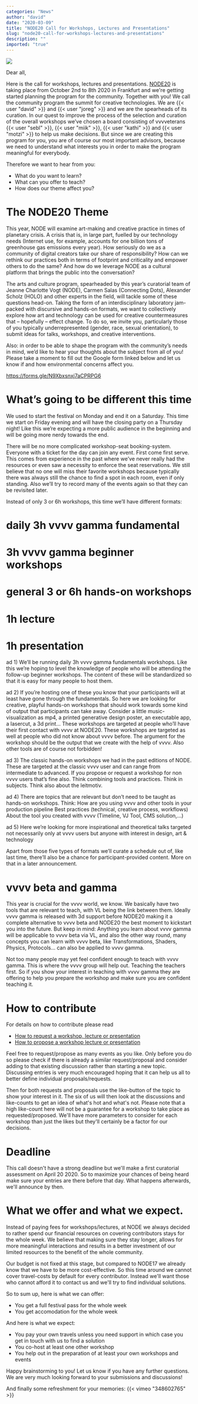 ```yaml
---
categories: "News"
author: "david"
date: "2020-03-09"
title: "NODE20 Call for Workshops, Lectures and Presentations"
slug: "node20-call-for-workshops-lectures-and-presentations"
description: ""
imported: "true"
---
```



![](NODE2020%20Preview-wide.png) 

Dear all,

Here is the call for workshops, lectures and presentations. [NODE20](https://nodeforum.org/announcements/node-forum-for-digital-arts-2020/) is taking place from October 2nd to 8th 2020 in Frankfurt and we're getting started planning the program for the community. Together with you!
We call the community program the summit for creative technologies. We are {{< user "david" >}} and {{< user "joreg" >}} and we are the spearheads of its curation. In our quest to improve the process of the selection and curation of the overall workshops we’ve chosen a board consisting of vvvveterans {{< user "sebl" >}}, {{< user "miik" >}}, {{< user "kathi" >}} and {{< user "motzi" >}} to help us make decisions. But since we are creating this program for you, you are of course our most important advisors, because we need to understand what interests you in order to make the program meaningful for everybody. 

Therefore we want to hear from you:
* What do you want to learn?
* What can you offer to teach?
* How does our theme affect you?

#  The NODE20 Theme
This year, NODE will examine art-making and creative practice in times of planetary crisis. A crisis that is, in large part, fuelled by our technology needs (Internet use, for example, accounts for one billion tons of greenhouse gas emissions every year). How seriously do we as a community of digital creators take our share of responsibility? How can we rethink our practices both in terms of footprint and criticality and empower others to do the same? And how do we leverage NODE as a cultural platform that brings the public into the conversation?

The arts and culture program, spearheaded by this year’s curatorial team of Jeanne Charlotte Vogt (NODE), Carmen Salas (Connecting Dots), Alexander Scholz (HOLO) and other experts in the field, will tackle some of these questions head-on. Taking the form of an interdisciplinary laboratory jam-packed with discursive and hands-on formats, we want to collectively explore how art and technology can be used for creative countermeasures that – hopefully – effect change. To do so, we invite you, particularly those of you typically underrepresented (gender, race, sexual orientation), to submit ideas for talks, workshops, and creative interventions.

Also: in order to be able to shape the program with the community’s needs in mind, we’d like to hear your thoughts about the subject from all of you! Please take a moment to fill out the Google form linked below and let us know if and how environmental concerns affect you.

<https://forms.gle/N9Xbxsnxj7aCPRPG6>


#  What’s going to be different this time
We used to start the festival on Monday and end it on a Saturday. This time we start on Friday evening and will have the closing party on a Thursday night! Like this we’re expecting a more public audience in the beginning and will be going more nerdy towards the end.

There will be no more complicated workshop-seat booking-system. Everyone with a ticket for the day can join any event. First come first serve. This comes from experience in the past where we’ve never really had the resources or even saw a necessity to enforce the seat reservations. We still believe that no one will miss their favorite workshops because typically there was always still the chance to find a spot in each room, even if only standing. Also we’ll try to record many of the events again so that they can be revisited later. 

Instead of only 3 or 6h workshops, this time we’ll have different formats:

# daily 3h vvvv gamma fundamental
# 3h vvvv gamma beginner workshops
# general 3 or 6h hands-on workshops 
# 1h lecture
# 1h presentation

ad 1) We’ll be running daily 3h vvvv gamma fundamentals workshops. Like this we’re hoping to level the knowledge of people who will be attending the follow-up beginner workshops. The content of these will be standardized so that it is easy for many people to host them. 

ad 2) If you’re hosting one of these you know that your participants will at least have gone through the fundamentals. So here we are looking for creative, playful hands-on workshops that should work towards some kind of output that participants can take away. Consider a little music-visualization as mp4, a printed generative design poster, an executable app, a lasercut, a 3d print… These workshops are targeted at people who’ll have their first contact with vvvv at NODE20. These workshops are targeted as well at people who did not know about vvvv before. The argument for the workshop should be the output that we create with the help of vvvv. Also other tools are of course not forbidden!

ad 3) The classic hands-on workshops we had in the past editions of NODE. These are targeted at the classic vvvv user and can range from intermediate to advanced. If you propose or request a workshop for non vvvv users that’s fine also. Think combining tools and practices. Think in subjects. Think also about the leitmotiv.

ad 4) There are topics that are relevant but don’t need to be taught as hands-on workshops. Think:
How are you using vvvv and other tools in your production pipeline
Best practices (technical, creative process, workflows)
About the tool you created with vvvv (Timeline, VJ Tool, CMS solution,...)

ad 5) Here we’re looking for more inspirational and theoretical talks targeted not necessarily only at vvvv users but anyone with interest in design, art & technology

Apart from those five types of formats we’ll curate a schedule out of, like last time, there’ll also be a chance for participant-provided content. More on that in a later announcement. 


#  vvvv beta and gamma 
This year is crucial for the vvvv world, we know. We basically have two tools that are relevant to teach, with VL being the link between them. Ideally vvvv gamma is released with 3d support before NODE20 making it a complete alternative to vvvv beta and NODE20 the best moment to kickstart you into the future. But keep in mind: Anything you learn about vvvv gamma will be applicable to vvvv beta via VL, and also the other way round, many concepts you can learn with vvvv beta, like Transformations, Shaders, Physics, Protocols... can also be applied to vvvv gamma. 

Not too many people may yet feel confident enough to teach with vvvv gamma. This is where the vvvv group will help out. Teaching the teachers first. So if you show your interest in teaching with vvvv gamma they are offering to help you prepare the workshop and make sure you are confident teaching it.

#  How to contribute
For details on how to contribute please read

* [How to request a workshop, lecture or presentation](https://discourse.vvvv.org/t/how-to-request-a-workshop-lecture/18298)
* [How to propose a workshop lecture or presentation](https://discourse.vvvv.org/t/how-to-propose-a-workshop-lecture/18299)


Feel free to request/propose as many events as you like. Only before you do so please check if there is already a similar request/proposal and consider adding to that existing discussion rather than starting a new topic. Discussing entries is very much encouraged hoping that it can help us all to better define individual proposals/requests.

Then for both requests and proposals use the like-button of the topic to show your interest in it. The six of us will then look at the discussions and like-counts to get an idea of what's hot and what's not. Please note that a high like-count here will not be a guarantee for a workshop to take place as requested/proposed. We'll have more parameters to consider for each workshop than just the likes but they'll certainly be a factor for our decisions.

#  Deadline
This call doesn't have a strong deadline but we'll make a first curatorial assessment on April 20 2020. So to maximize your chances of being heard make sure your entries are there before that day. What happens afterwards, we'll announce by then.

#  What we offer and what we expect.
Instead of paying fees for workshops/lectures, at NODE we always decided to rather spend our financial resources on covering contributors stays for the whole week. We believe that making sure they stay longer, allows for more meaningful interactions and results in a better investment of our limited resources to the benefit of the whole community.

Our budget is not fixed at this stage, but compared to NODE17 we already know that we have to be more cost-effective. So this time around we cannot cover travel-costs by default for every contributor. Instead we'll want those who cannot afford it to contact us and we'll try to find individual solutions.

So to sum up, here is what we can offer:
* You get a full festival pass for the whole week
* You get accomodation for the whole week

And here is what we expect:
* You pay your own travels unless you need support in which case you get in touch with us to find a solution
* You co-host at least one other workshop
* You help out in the preparation of at least your own workshops and events

Happy brainstorming to you! Let us know if you have any further questions. We are very much looking forward to your submissions and discussions!

And finally some refreshment for your memories:
{{< vimeo "348602765" >}}







